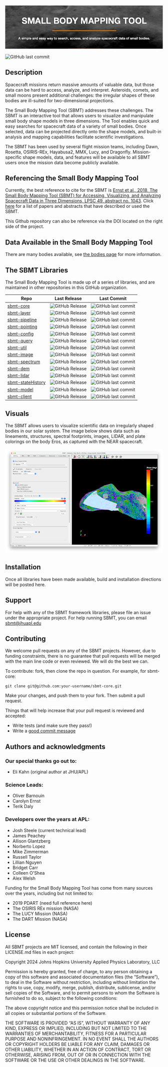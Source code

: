![SBMT banner image](resources/banner.png)

![GitHub last commit](https://img.shields.io/github/last-commit/NASA-Planetary-Science/sbmt-overview)

## Description

Spacecraft missions return massive amounts of valuable data, but those data can be hard to access, analyze, and interpret. Asteroids, comets, and small moons present additional challenges: the irregular shapes of these bodies are ill-suited for two-dimensional projections.
 
The Small Body Mapping Tool (SBMT) addresses these challenges. The SBMT is an interactive tool that allows users to visualize and manipulate small body shape models in three dimensions. The Tool enables quick and easy searches for spacecraft data of a variety of small bodies. Once selected, data can be projected directly onto the shape models, and built-in analysis and mapping capabilities facilitate scientific investigations.
 
The SBMT has been used by several flight mission teams, including Dawn, Rosetta, OSIRIS-REx, Hayabusa2, MMX, Lucy, and Dragonfly. Mission-specific shape models, data, and features will be available to all SBMT users once the mission data become publicly available.

## Referencing the Small Body Mapping Tool

Currently, the best reference to cite for the SBMT is [Ernst et al., 2018, The Small Body Mapping Tool (SBMT) for Accessing, Visualizing, and Analyzing Spacecraft Data in Three Dimensions, LPSC 49, abstract no. 1043](http://sbmt.jhuapl.edu/pubs/Ernst_LPSC2018_SBMT.pdf). Click [here](http://sbmt.jhuapl.edu/References.php) for a list of papers and abstracts that have described or used the SBMT.

This Github repository can also be reference via the DOI located on the right side of the project.

## Data Available in the Small Body Mapping Tool

There are many bodies available, see [the bodies page](bodies.md) for more information.

## The SBMT Libraries

The Small Body Mapping Tool is made up of a series of libraries, and are maintained in other repositories in this GitHub organization.

| Repo | Last Release | Last Commit | 
| ---- | ------------ | ----------- |
| [sbmt-core](https://github.com/NASA-Planetary-Science/sbmt-core) | ![GitHub Release](https://img.shields.io/github/v/release/NASA-Planetary-Science/sbmt-core?label=%22%22) | ![GitHub last commit](https://img.shields.io/github/last-commit/NASA-Planetary-Science/sbmt-core?label=%22%22)| 
| [sbmt-layer](https://github.com/NASA-Planetary-Science/sbmt-layer) | ![GitHub Release](https://img.shields.io/github/v/release/NASA-Planetary-Science/sbmt-layer?label=%22%22) | ![GitHub last commit](https://img.shields.io/github/last-commit/NASA-Planetary-Science/sbmt-layer?label=%22%22)| 
| [sbmt-pipeline](https://github.com/NASA-Planetary-Science/sbmt-pipeline) | ![GitHub Release](https://img.shields.io/github/v/release/NASA-Planetary-Science/sbmt-pipeline?label=%22%22) | ![GitHub last commit](https://img.shields.io/github/last-commit/NASA-Planetary-Science/sbmt-pipeline?label=%22%22)| 
| [sbmt-pointing](https://github.com/NASA-Planetary-Science/sbmt-pointing) | ![GitHub Release](https://img.shields.io/github/v/release/NASA-Planetary-Science/sbmt-pointing?label=%22%22) | ![GitHub last commit](https://img.shields.io/github/last-commit/NASA-Planetary-Science/sbmt-pointing?label=%22%22)| 
| [sbmt-config](https://github.com/NASA-Planetary-Science/sbmt-config) | ![GitHub Release](https://img.shields.io/github/v/release/NASA-Planetary-Science/sbmt-config?label=%22%22) | ![GitHub last commit](https://img.shields.io/github/last-commit/NASA-Planetary-Science/sbmt-config?label=%22%22)| 
| [sbmt-query](https://github.com/NASA-Planetary-Science/sbmt-query) | ![GitHub Release](https://img.shields.io/github/v/release/NASA-Planetary-Science/sbmt-query?label=%22%22) | ![GitHub last commit](https://img.shields.io/github/last-commit/NASA-Planetary-Science/sbmt-query?label=%22%22)| 
| [sbmt-util](https://github.com/NASA-Planetary-Science/sbmt-util) | ![GitHub Release](https://img.shields.io/github/v/release/NASA-Planetary-Science/sbmt-util?label=%22%22) | ![GitHub last commit](https://img.shields.io/github/last-commit/NASA-Planetary-Science/sbmt-util?label=%22%22)| 
| [sbmt-image](https://github.com/NASA-Planetary-Science/sbmt-image) | ![GitHub Release](https://img.shields.io/github/v/release/NASA-Planetary-Science/sbmt-image?label=%22%22) | ![GitHub last commit](https://img.shields.io/github/last-commit/NASA-Planetary-Science/sbmt-image?label=%22%22)| 
| [sbmt-spectrum](https://github.com/NASA-Planetary-Science/sbmt-spectrum) | ![GitHub Release](https://img.shields.io/github/v/release/NASA-Planetary-Science/sbmt-spectrum?label=%22%22) | ![GitHub last commit](https://img.shields.io/github/last-commit/NASA-Planetary-Science/sbmt-spectrum?label=%22%22)| 
| [sbmt-dem](https://github.com/NASA-Planetary-Science/sbmt-dem) | ![GitHub Release](https://img.shields.io/github/v/release/NASA-Planetary-Science/sbmt-dem?label=%22%22) | ![GitHub last commit](https://img.shields.io/github/last-commit/NASA-Planetary-Science/sbmt-dem?label=%22%22)| 
| [sbmt-lidar](https://github.com/NASA-Planetary-Science/sbmt-lidar) | ![GitHub Release](https://img.shields.io/github/v/release/NASA-Planetary-Science/sbmt-lidar?label=%22%22) | ![GitHub last commit](https://img.shields.io/github/last-commit/NASA-Planetary-Science/sbmt-lidar?label=%22%22)| 
| [sbmt-stateHistory](https://github.com/NASA-Planetary-Science/sbmt-stateHistory) | ![GitHub Release](https://img.shields.io/github/v/release/NASA-Planetary-Science/sbmt-stateHistory?label=%22%22) | ![GitHub last commit](https://img.shields.io/github/last-commit/NASA-Planetary-Science/sbmt-stateHistory?label=%22%22)| 
| [sbmt-model](https://github.com/NASA-Planetary-Science/sbmt-model) | ![GitHub Release](https://img.shields.io/github/v/release/NASA-Planetary-Science/sbmt-model?label=%22%22) | ![GitHub last commit](https://img.shields.io/github/last-commit/NASA-Planetary-Science/sbmt-model?label=%22%22)| 
| [sbmt-client](https://github.com/NASA-Planetary-Science/sbmt-client) | ![GitHub Release](https://img.shields.io/github/v/release/NASA-Planetary-Science/sbmt-client?label=%22%22) | ![GitHub last commit](https://img.shields.io/github/last-commit/NASA-Planetary-Science/sbmt-client?label=%22%22)| 


## Visuals

The SBMT allows users to visualize scientific data on irregularly shaped bodies in our solar system.  The image below shows data such as lineaments, structures, spectral footprints, images, LIDAR, and plate colorings on the body Eros, as captured with the NEAR spacecraft. 

![SBMT display showing NEAR data on Eros](resources/SBMT_eros.png)

## Installation

Once all libraries have been made available, build and installation directions will be posted here.

## Support
For help with any of the SBMT framework libraries, please file an issue under the appropriate project.  For help running SBMT, you can email [sbmt@jhuapl.edu](mailto:sbmt@jhuapl.edu)


## Contributing

We welcome pull requests on any of the SBMT projects.  However, due to funding constraints, there is no guarantee that pull requests will be merged with the main line code or even reviewed. We will do the best we can.

To contribute: fork, then clone the repo in question.  For example, for sbmt-core:

```
git clone git@github.com:your-username/sbmt-core.git
```

Make your changes, and push them to your fork.  Then submit a pull request.

Things that will help increase that your pull request is reviewed and accepted:

- Write tests (and make sure they pass!)
- Write a [good commit message](https://tbaggery.com/2008/04/19/a-note-about-git-commit-messages.html)

## Authors and acknowledgments

### Our special thanks go out to:

- Eli Kahn (original author at JHU/APL)

### Science Leads:

- Oliver Barnouin
- Carolyn Ernst
- Terik Daly

### Developers over the years at APL:
- Josh Steele (current technical lead)
- James Peachey
- Allison Glantzberg
- Norberto Lopez
- Mike Zimmerman
- Russell Taylor
- Lillian Nguyen
- Bridget Carr
- Colleen O'Shea
- Alex Welsh

Funding for the Small Body Mapping Tool has come from many sources over the years, including but not limited to:

- 2019 PDART (need full reference here)
- The OSIRIS REx mission (NASA)
- The LUCY Mission (NASA)
- The DART Mission (NASA)

## License

All SBMT projects are MIT licensed, and contain the following in their LICENSE.md files in each project:

Copyright 2024 Johns Hopkins University Applied Physics Laboratory, LLC

Permission is hereby granted, free of charge, to any person obtaining a copy of this software and associated documentation files (the “Software”), to deal in the Software without restriction, including without limitation the rights to use, copy, modify, merge, publish, distribute, sublicense, and/or sell copies of the Software, and to permit persons to whom the Software is furnished to do so, subject to the following conditions:

The above copyright notice and this permission notice shall be included in all copies or substantial portions of the Software.

THE SOFTWARE IS PROVIDED “AS IS”, WITHOUT WARRANTY OF ANY KIND, EXPRESS OR IMPLIED, INCLUDING BUT NOT LIMITED TO THE WARRANTIES OF MERCHANTABILITY, FITNESS FOR A PARTICULAR PURPOSE AND NONINFRINGEMENT. IN NO EVENT SHALL THE AUTHORS OR COPYRIGHT HOLDERS BE LIABLE FOR ANY CLAIM, DAMAGES OR OTHER LIABILITY, WHETHER IN AN ACTION OF CONTRACT, TORT OR OTHERWISE, ARISING FROM, OUT OF OR IN CONNECTION WITH THE SOFTWARE OR THE USE OR OTHER DEALINGS IN THE SOFTWARE.


